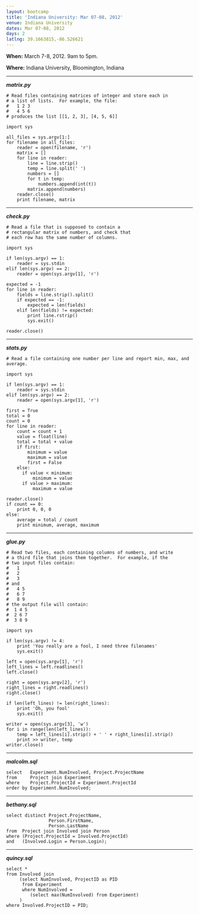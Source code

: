 ```yaml
---
layout: bootcamp
title: 'Indiana University: Mar 07-08, 2012'
venue: Indiana University
dates: Mar 07-08, 2012
days: 2
latlng: 39.1663815,-86.526621
---
```

**When:** March 7-8, 2012. 9am to 5pm.

**Where:** Indiana University, Bloomington, Indiana

* * *

**_matrix.py_**

    # Read files containing matrices of integer and store each in
    # a list of lists.  For example, the file:
    #   1 2 3
    #   4 5 6
    # produces the list [[1, 2, 3], [4, 5, 6]]

    import sys

    all_files = sys.argv[1:]
    for filename in all_files:
        reader = open(filename, 'r')
        matrix = []
        for line in reader:
            line = line.strip()
            temp = line.split(' ')
            numbers = []
            for t in temp:
                numbers.append(int(t))
            matrix.append(numbers)
        reader.close()
        print filename, matrix

* * *

**_check.py_**

    # Read a file that is supposed to contain a
    # rectangular matrix of numbers, and check that
    # each row has the same number of columns.

    import sys

    if len(sys.argv) == 1:
        reader = sys.stdin
    elif len(sys.argv) == 2:
        reader = open(sys.argv[1], 'r')

    expected = -1
    for line in reader:
        fields = line.strip().split()
        if expected == -1:
            expected = len(fields)
        elif len(fields) != expected:
            print line.rstrip()
            sys.exit()

    reader.close()

* * *

**_stats.py_**

    # Read a file containing one number per line and report min, max, and average.

    import sys

    if len(sys.argv) == 1:
        reader = sys.stdin
    elif len(sys.argv) == 2:
        reader = open(sys.argv[1], 'r')

    first = True
    total = 0
    count = 0
    for line in reader:
        count = count + 1
        value = float(line)
        total = total + value
        if first:
            minimum = value
            maximum = value
            first = False
        else:
          if value < minimum:
              minimum = value
          if value > maximum:
              maximum = value

    reader.close()
    if count == 0:
        print 0, 0, 0
    else:
        average = total / count
        print minimum, average, maximum

* * *

**_glue.py_**

    # Read two files, each containing columns of numbers, and write
    # a third file that joins them together.  For example, if the
    # two input files contain:
    #   1
    #   2
    #   3
    # and
    #   4 5
    #   6 7
    #   8 9
    # the output file will contain:
    #  1 4 5
    #  2 6 7
    #  3 8 9

    import sys

    if len(sys.argv) != 4:
        print 'You really are a fool, I need three filenames'
        sys.exit()

    left = open(sys.argv[1], 'r')
    left_lines = left.readlines()
    left.close()

    right = open(sys.argv[2], 'r')
    right_lines = right.readlines()
    right.close()

    if len(left_lines) != len(right_lines):
        print 'Oh, you fool'
        sys.exit()

    writer = open(sys.argv[3], 'w')
    for i in range(len(left_lines)):
        temp = left_lines[i].strip() + ' ' + right_lines[i].strip()
        print >> writer, temp
    writer.close()

* * *

**_malcolm.sql_**

    select   Experiment.NumInvolved, Project.ProjectName
    from     Project join Experiment
    where    Project.ProjectId = Experiment.ProjectId
    order by Experiment.NumInvolved;

* * *

**_bethany.sql_**

    select distinct Project.ProjectName,
                    Person.FirstName,
                    Person.LastName
    from  Project join Involved join Person
    where (Project.ProjectId = Involved.ProjectId)
    and   (Involved.Login = Person.Login);

* * *

**_quincy.sql_**

    select *
    from Involved join
         (select NumInvolved, ProjectID as PID
          from Experiment
          where NumInvolved =
             (select max(NumInvolved) from Experiment)
         )
    where Involved.ProjectID = PID;
